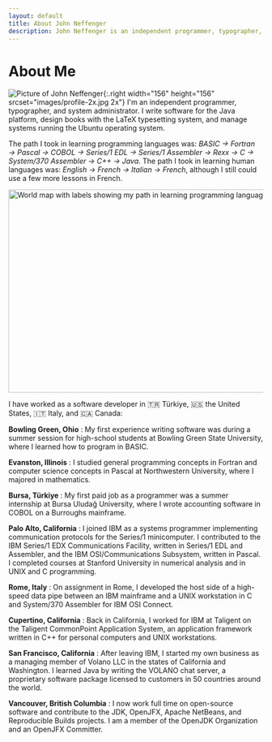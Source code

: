 ```yaml
---
layout: default
title: About John Neffenger
description: John Neffenger is an independent programmer, typographer, and system administrator.
---
```


# About Me

![Picture of John Neffenger](images/profile-1x.jpg){:.right width="156" height="156" srcset="images/profile-2x.jpg 2x"}
I'm an independent programmer, typographer, and system administrator.
I write software for the Java platform, design books with the LaTeX typesetting system, and manage systems running the Ubuntu operating system.

The path I took in learning programming languages was: *BASIC → Fortran → Pascal → COBOL → Series/1 EDL → Series/1 Assembler → Rexx → C → System/370 Assembler → C++ → Java*.
The path I took in learning human languages was: *English → French → Italian → French*, although I still could use a few more lessons in French.

<picture>
<source media="(prefers-color-scheme: light)" srcset="images/mypath-1x.png 1x, images/mypath-2x.png 2x">
<source media="(prefers-color-scheme: dark)" srcset="images/mypath-1x-dark.png 1x, images/mypath-2x-dark.png 2x">
<img src="images/mypath.svg" width="800" height="400" alt="World map with labels showing my path in learning programming languages">
</picture>

I have worked as a software developer in 🇹🇷&nbsp;Türkiye, 🇺🇸&nbsp;the United States, 🇮🇹&nbsp;Italy, and 🇨🇦&nbsp;Canada:

**Bowling Green, Ohio**
: My first experience writing software was during a summer session for high-school students at Bowling Green State University, where I learned how to program in BASIC.

**Evanston, Illinois**
: I studied general programming concepts in Fortran and computer science concepts in Pascal at Northwestern University, where I majored in mathematics.

**Bursa, Türkiye**
: My first paid job as a programmer was a summer internship at Bursa Uludağ University, where I wrote accounting software in COBOL on a Burroughs mainframe.

**Palo Alto, California**
: I joined IBM as a systems programmer implementing communication protocols for the Series/1 minicomputer.
I contributed to the IBM Series/1 EDX Communications Facility, written in Series/1 EDL and Assembler, and the IBM OSI/Communications Subsystem, written in Pascal.
I completed courses at Stanford University in numerical analysis and in UNIX and C programming.

**Rome, Italy**
: On assignment in Rome, I developed the host side of a high-speed data pipe between an IBM mainframe and a UNIX workstation in C and System/370 Assembler for IBM OSI Connect.

**Cupertino, California**
: Back in California, I worked for IBM at Taligent on the Taligent CommonPoint Application System, an application framework written in C++ for personal computers and UNIX workstations.

**San Francisco, California**
: After leaving IBM, I started my own business as a managing member of Volano LLC in the states of California and Washington.
I learned Java by writing the VOLANO chat server, a proprietary software package licensed to customers in 50 countries around the world.

**Vancouver, British Columbia**
: I now work full time on open-source software and contribute to the JDK, OpenJFX, Apache NetBeans, and Reproducible Builds projects.
I am a member of the OpenJDK Organization and an OpenJFX Committer.
